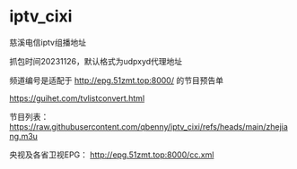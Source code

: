# iptv_cixi

慈溪电信iptv组播地址

抓包时间20231126，默认格式为udpxyd代理地址

频道编号是适配于 http://epg.51zmt.top:8000/ 的节目预告单

https://guihet.com/tvlistconvert.html

节目列表：
https://raw.githubusercontent.com/qbenny/iptv_cixi/refs/heads/main/zhejiang.m3u

央视及各省卫视EPG：
http://epg.51zmt.top:8000/cc.xml
